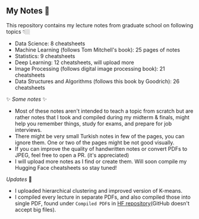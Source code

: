 ## My Notes 📓

This repository contains my lecture notes from graduate school on following topics 👇🏼

- Data Science: 8 cheatsheets
- Machine Learning (follows Tom Mitchell's book): 25 pages of notes
- Statistics: 9 cheatsheets
- Deep Learning: 12 cheatsheets, will upload more
- Image Processing (follows digital image processing book): 21 cheatsheets
- Data Structures and Algorithms (follows this book by Goodrich): 26 cheatsheets

✨ *Some notes* ✨

- Most of these notes aren't intended to teach a topic from scratch but are rather notes that I took and compiled during my midterm & finals, might help you remember things, study for exams, and prepare for job interviews.
- There might be very small Turkish notes in few of the pages, you can ignore them. One or two of the pages might be not good visually. 
- If you can improve the quality of handwritten notes or convert PDFs to JPEG, feel free to open a PR. (it's appreciated)
- I will upload more notes as I find or create them. Will soon compile my Hugging Face cheatsheets so stay tuned!

*Updates* 🎉
- I uploaded hierarchical clustering and improved version of K-means.
- I compiled every lecture in separate PDFs, and also compiled those into single PDF, found under `Compiled PDF`s in [HF repository](hf.co/datasets/merve/my_notes)(GitHub doesn't accept big files).
